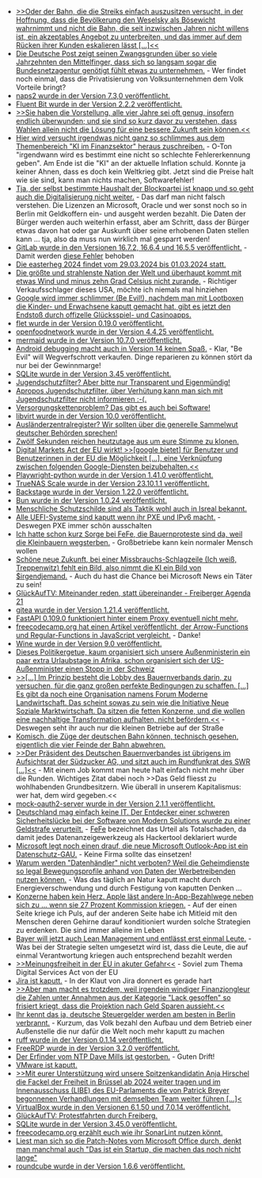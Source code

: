 * [>>Oder der Bahn, die die Streiks einfach auszusitzen versucht, in der Hoffnung, dass die Bevölkerung den Weselsky als Bösewicht wahrnimmt und nicht die Bahn, die seit inzwischen Jahren nicht willens ist, ein akzeptables Angebot zu unterbreiten, und das immer auf dem Rücken ihrer Kunden eskalieren lässt [...]<<](https://blog.fefe.de/?ts=9b5d08ee)
* [Die Deutsche Post zeigt seinen Zwangsgrunden über so viele Jahrzehnten den Mittelfinger, dass sich so langsam sogar die Bundesnetzagentur genötigt fühlt etwas zu unternehmen.](https://www.tagesschau.de/wirtschaft/unternehmen/bundesnetzagentur-post-100.html) - Wer findet noch einmal, dass die Privatisierung von Volksunternehmen dem Volk Vorteile bringt?
* [naps2 wurde in der Version 7.3,0 veröffentlicht.](https://github.com/cyanfish/naps2/releases/tag/v7.3.0)
* [Fluent Bit wurde in der Version 2.2.2 veröffentlicht.](https://github.com/fluent/fluent-bit/releases/tag/v2.2.2)
* [>>Sie haben die Vorstellung, alle vier Jahre sei oft genug, insofern endlich überwunden; und sie sind so kurz davor zu verstehen, dass Wahlen allein nicht die Lösung für eine bessere Zukunft sein können.<<](https://tuxproject.de/blog/2024/01/the-black-angels-manipulation-live-mit-der-afd-zur-revolution/)
* [Hier wird versucht irgendwas nicht ganz so schlimmes aus dem Themenbereich "KI im Finanzsektor" heraus zuschreiben.](https://www.opensourcerers.org/2024/01/15/the-future-of-generative-ai-in-the-financial-sector/) - O-Ton "irgendwann wird es bestimmt eine nicht so schlechte Fehlererkennung geben". Am Ende ist die "KI" an der aktuelle Inflation schuld. Konnte ja keiner Ahnen, dass es doch kein Weltkrieg gibt. Jetzt sind die Preise halt wie sie sind, kann man nichts machen, Softwarefehler!
* [Tja, der selbst bestimmte Haushalt der Blockpartei ist knapp und so geht auch die Digitalisierung nicht weiter.](https://netzpolitik.org/2024/degitalisierung-das-einsparparadox/) - Das darf man nicht falsch verstehen. Die Lizenzen an Microsoft, Oracle und wer sonst noch so in Berlin mit Geldkoffern ein- und ausgeht werden bezahlt. Die Daten der Bürger werden auch weiterhin erfasst, aber am Schritt, dass der Bürger etwas davon hat oder gar Auskunft über seine erhobenen Daten stellen kann ... tja, also da muss nun wirklich mal gesparrt werden!
* [GitLab wurde in den Versionen 16.7.2, 16.6.4 und 16.5.5 veröffentlicht.](https://www.linux-magazin.de/news/gitlab-schliesst-kritische-sicherheitsluecken/) - Damit werden [diese Fehler](https://blog.fefe.de/?ts=9b5ff4d8) behoben
* [Die easterheg 2024 findet vom 29.03.2024 bis 01.03.2024 statt.](https://events.ccc.de/2024/01/15/easterhegg-2024/)
* [Die größte und strahlenste Nation der Welt und überhaupt kommt mit etwas Wind und minus zehn Grad Celsius nicht zurande.](http://blog.fefe.de/?ts=9b5be2d1) - Richtiger Verkaufsschlager dieses USA, möchte ich niemals mal hinziehen
* [Google wird immer schlimmer (Be Evil!), nachdem man mit Lootboxen die Kinder- und Erwachsene kaputt gemacht hat, gibt es jetzt den Endstoß durch offizelle Glücksspiel- und Casinoapps.](http://blog.fefe.de/?ts=9b5bdfb0)
* [flet wurde in der Version 0.19.0 veröffentlicht.](https://github.com/flet-dev/flet/releases/tag/v0.19.0)
* [openfoodnetwork wurde in der Version 4.4.25 veröffentlicht.](https://github.com/openfoodfoundation/openfoodnetwork/releases/tag/v4.4.25)
* [mermaid wurde in der Version 10.7.0 veröffentlicht.](https://github.com/mermaid-js/mermaid/releases/tag/v10.7.0)
* [Android debugging macht auch in Version 14 keinen Spaß.](https://blog.hansenpartnership.com/debugging-android-early-boot-failures/) - Klar, "Be Evil" will Wegverfschrott verkaufen. Dinge reparieren zu können stört da nur bei der Gewinnmarge!
* [SQLite wurde in der Version 3.45 veröffentlicht.](https://www.phoronix.com/news/SQLite-3.45-Released)
* [Jugendschutzfilter? Aber bitte nur Transparent und Eigenmündig!](https://netzpolitik.org/2024/kommentar-fuenf-forderungen-fuer-gute-jugendschutz-filter/)
* [Apropos Jugendschutzfilter, über Verhütung kann man sich mit Jugendschutzfilter nicht informieren :-(.](https://netzpolitik.org/2024/verhuetung-erst-ab-18-deutschlands-wichtigster-jugendschutz-filter-blockiert-hilfsangebote/)
* [Versorgungskettenproblem? Das gibt es auch bei Software!](https://lwn.net/Articles/958318/)
* [libvirt wurde in der Version 10.0 veröffentlicht.](https://www.phoronix.com/news/libvirt-10.0-Released)
* [Ausländerzentralregister? Wir sollten über die generelle Sammelwut deutscher Behörden sprechen!](https://netzpolitik.org/2024/auslaenderzentralregister-das-fass-laeuft-schon-lange-ueber/)
* [Zwölf Sekunden reichen heutzutage aus um eure Stimme zu klonen.](https://www.schneier.com/blog/archives/2024/01/voice-cloning-with-very-short-samples.html)
* [Digital Markets Act der EU wirkt! >>[google bietet] für Benutzer und Benutzerinnen in der EU die Möglichkeit [...], eine Verknüpfung zwischen folgenden Google-Diensten beizubehalten.<<](https://www.borncity.com/blog/2024/01/15/google-reagiert-auf-eu-digital-markets-act-dma-und-ermglicht-dienste-zu-verwalten/)
* [Playwright-python wurde in der Version 1.41.0 veröffentlicht.](https://github.com/microsoft/playwright-python/releases/tag/v1.41.0)
* [TrueNAS Scale wurde in der Version 23.10.1.1 veröffentlicht.](https://github.com/truenas/documentation/releases/tag/TS23.10.1.1)
* [Backstage wurde in der Version 1.22.0 veröffentlicht.](https://github.com/backstage/backstage/releases/tag/v1.22.0)
* [Bun wurde in der Version 1.0.24 veröffentlicht.](https://github.com/oven-sh/bun/releases/tag/bun-v1.0.24)
* [Menschliche Schutzschilde sind als Taktik wohl auch in Isreal bekannt.](http://blog.fefe.de/?ts=9b59d59f)
* [Alle UEFI-Systeme sind kaputt wenn ihr PXE und IPv6 macht.](http://blog.fefe.de/?ts=9b5831be) - Deswegen PXE immer schön ausschalten
* [Ich hatte schon kurz Sorge bei FeFe, die Bauernproteste sind da, weil die Kleinbauern wegsterben.](http://blog.fefe.de/?ts=9b587265) - Großbetriebe kann kein normaler Mensch wollen
* [Schöne neue Zukunft, bei einer Missbrauchs-Schlagzeile (Ich weiß, Treppenwitz) fehlt ein Bild, also nimmt die KI ein Bild von $irgendjemand.](http://blog.fefe.de/?ts=9b584af2) - Auch du hast die Chance bei Microsoft News ein Täter zu sein!
* [GlückAufTV: Miteinander reden, statt übereinander - Freiberger Agenda 21](https://www.youtube.com/watch?v=eV-c0eL4JSU)
* [gitea wurde in der Version 1.21.4 veröffentlicht.](https://github.com/go-gitea/gitea/releases/tag/v1.21.4)
* [FastAPI 0.109.0 funktioniert hinter einem Proxy eventuell nicht mehr.](https://github.com/tiangolo/fastapi/issues/10978)
* [freecodecamp.org hat einen Artikel veröffentlicht, der Arrow-Functions und Regular-Functions in JavaScript vergleicht.](https://www.freecodecamp.org/news/regular-vs-arrow-functions-javascript/) - Danke!
* [Wine wurde in der Version 9.0 veröffentlicht.](https://www.phoronix.com/news/Wine-9.0-Released)
* [Dieses Politikergetue, kaum organisiert sich unsere Außenministerin ein paar extra Urlaubstage in Afrika, schon organisiert sich der US-Außenminister einen Stopp in der Schweiz](http://blog.fefe.de/?ts=9b56d801)
* [>>[...] Im Prinzip besteht die Lobby des Bauernverbands darin, zu versuchen, für die ganz großen perfekte Bedingungen zu schaffen. [...] Es gibt da noch eine Organisation namens Forum Moderne Landwirtschaft. Das scheint sowas zu sein wie die Initiative Neue Soziale Marktwirtschaft. Da sitzen die fetten Konzerne, und die wollen eine nachhaltige Transformation aufhalten, nicht befördern.<<](http://blog.fefe.de/?ts=9b591af1) - Deswegen seht ihr auch nur die kleinen Betriebe auf der Straße
* [Komisch, die Züge der deutschen Bahn können, technisch gesehen, eigentlich die vier Feinde der Bahn abwehren.](http://blog.fefe.de/?ts=9b591400)
* [>>Der Präsident des Deutschen Bauernverbandes ist übrigens im Aufsichtsrat der Südzucker AG, und sitzt auch im Rundfunkrat des SWR [...]<<](http://blog.fefe.de/?ts=9b590f15) - Mit einem Job kommt man heute halt einfach nicht mehr über die Runden. Wichtiges Zitat dabei noch >>Das Geld fliesst zu wohlhabenden Grundbesitzern. Wie überall in unserem Kapitalismus: wer hat, dem wird gegeben.<<
* [mock-oauth2-server wurde in der Version 2.1.1 veröffentlicht.](https://github.com/navikt/mock-oauth2-server/releases/tag/2.1.1)
* [Deutschland mag einfach keine IT. Der Entdecker einer schweren Sicherheitslücke bei der Software von Modern Solutions wurde zu einer Geldstrafe verurteilt.](https://www.borncity.com/blog/2024/01/18/amtsgericht-jlich-verurteilt-entdecker-der-modern-solutions-schwachstelle-zu-geldstrafe-jan-2024/) - [FeFe](http://blog.fefe.de/?ts=9b57d6ab) bezeichnet das Urteil als Totalschaden, da damit jedes Datenanzeigewerkzeug als Hackertool deklariert wurde
* [Microsoft legt noch einen drauf, die neue Microsoft Outlook-App ist ein Datenschutz-GAU.](https://www.borncity.com/blog/2024/01/17/neue-outlook-app-als-datenkrake-und-berwachungsinstrument-fr-gezielte-werbung/) - Keine Firma sollte das einsetzen!
* [Warum werden "Datenhändler" nicht verboten? Weil die Geheimdienste so legal Bewegungsprofile anhand von Daten der Werbetreibenden nutzen können.](https://netzpolitik.org/2024/berliner-unternehmen-datenhaendler-verticken-handy-standorte-von-eu-buergerinnen/) - Was das täglich an Natur kaputt macht durch Energieverschwendung und durch Festigung von kaputten Denken ...
* [Konzerne haben kein Herz. Apple läst andere In-App-Bezahlwege neben sich zu ... wenn sie 27 Prozent Kommission kriegen.](http://blog.fefe.de/?ts=9b57c044) - Auf der einen Seite kriege ich Puls, auf der anderen Seite habe ich Mitleid mit den Menschen deren Gehirne darauf konditioniert wurden solche Strategien zu erdenken. Die sind immer alleine im Leben
* [Bayer will jetzt auch Lean Management und entlässt erst einmal Leute.](http://blog.fefe.de/?ts=9b57ccc2) - Was bei der Strategie selten umgesetzt wird ist, dass die Leute, die auf einmal Verantwortung kriegen auch entsprechend bezahlt werden
* [>>Meinungsfreiheit in der EU in akuter Gefahr<<](http://blog.fefe.de/?ts=9b57cf06) - Soviel zum Thema Digital Services Act von der EU
* [Jira ist kaputt.](http://blog.fefe.de/?ts=9b57d455) - In der Klaut von Jira donnert es gerade hart
* [>>Aber man macht es trotzdem, weil irgendein windiger Finanzjongleur die Zahlen unter Annahmen aus der Kategorie "Lack gesoffen" so frisiert kriegt, dass die Projektion nach Geld Sparen aussieht.<<](http://blog.fefe.de/?ts=9b57dd63)
* [Ihr kennt das ja, deutsche Steuergelder werden am besten in Berlin verbrannt.](http://blog.fefe.de/?ts=9b57e165) - Kurzum, das Volk bezahl den Aufbau und dem Betrieb einer Außenstelle die nur dafür die Welt noch mehr kaputt zu machen
* [ruff wurde in der Version 0.1.14 veröffentlicht.](https://github.com/astral-sh/ruff/releases/tag/v0.1.14)
* [FreeRDP wurde in der Version 3.2.0 veröffentlicht.](https://github.com/FreeRDP/FreeRDP/releases/tag/3.2.0)
* [Der Erfinder vom NTP Dave Mills ist gestorben.](https://lwn.net/Articles/958781/) - Guten Drift!
* [VMware ist kaputt.](https://www.bleepingcomputer.com/news/security/vmware-confirms-critical-vcenter-flaw-now-exploited-in-attacks/)
* [>>Mit eurer Unterstützung wird unsere Spitzenkandidatin Anja Hirschel die Fackel der Freiheit in Brüssel ab 2024 weiter tragen und im Innenausschuss (LIBE) des EU-Parlaments die von Patrick Breyer begonnenen Verhandlungen mit demselben Team weiter führen [...]<](https://www.patrick-breyer.de/europawahl-2024-piraten-waehlen/)
* [VirtualBox wurde in den Versionen 6.1.50 und 7.0.14 veröffentlicht.](https://www.borncity.com/blog/2024/01/19/virtualbox-7-0-14-und-6-1-50-freigegeben/)
* [GlückAufTV: Protestfahrten durch Freiberg.](https://www.youtube.com/watch?v=F-eu9qxrT_A)
* [SQLite wurde in der Version 3.45.0 veröffentlicht.](https://www.linux-magazin.de/news/sqlite-3-45-0-erhaeltlich/)
* [freecodecamp.org erzählt euch wie ihr SonarLint nutzen könnt.](https://www.freecodecamp.org/news/use-sonarlint-to-write-cleaner-code/t)
* [Liest man sich so die Patch-Notes vom Microsoft Office durch, denkt man manchmal auch "Das ist ein Startup, die machen das noch nicht lange"](https://www.borncity.com/blog/2024/01/21/kalendereinladung-in-outlook-kann-ber-cve-2023-35636-kennwort-verraten/)
* [roundcube wurde in der Version 1.6.6 veröffentlicht.](https://roundcube.net/news/2024/01/20/update-1.6.6-released)
